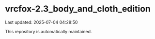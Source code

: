 # vrcfox-2.3_body_and_cloth_edition

Last updated: 2025-07-04 04:28:50

This repository is automatically maintained.
